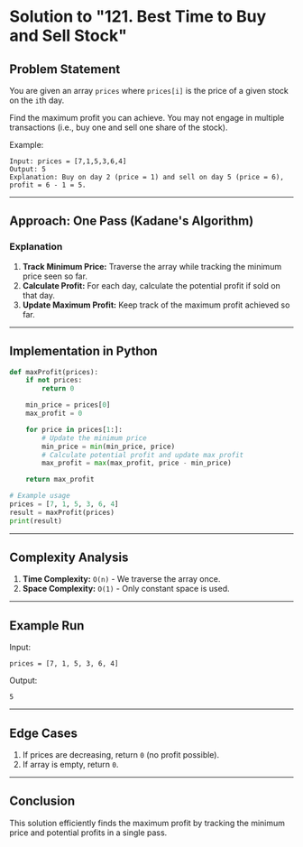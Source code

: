 # Solution to "121. Best Time to Buy and Sell Stock"

## Problem Statement

You are given an array `prices` where `prices[i]` is the price of a given stock on the `i`th day.

Find the maximum profit you can achieve. You may not engage in multiple transactions (i.e., buy one and sell one share of the stock).

Example:

```
Input: prices = [7,1,5,3,6,4]
Output: 5
Explanation: Buy on day 2 (price = 1) and sell on day 5 (price = 6), profit = 6 - 1 = 5.
```

---

## Approach: One Pass (Kadane's Algorithm)

### Explanation

1. **Track Minimum Price:** Traverse the array while tracking the minimum price seen so far.
2. **Calculate Profit:** For each day, calculate the potential profit if sold on that day.
3. **Update Maximum Profit:** Keep track of the maximum profit achieved so far.

---

## Implementation in Python

```python
def maxProfit(prices):
    if not prices:
        return 0

    min_price = prices[0]
    max_profit = 0

    for price in prices[1:]:
        # Update the minimum price
        min_price = min(min_price, price)
        # Calculate potential profit and update max profit
        max_profit = max(max_profit, price - min_price)

    return max_profit

# Example usage
prices = [7, 1, 5, 3, 6, 4]
result = maxProfit(prices)
print(result)
```

---

## Complexity Analysis

1. **Time Complexity:** `O(n)` - We traverse the array once.
2. **Space Complexity:** `O(1)` - Only constant space is used.

---

## Example Run

Input:

```
prices = [7, 1, 5, 3, 6, 4]
```

Output:

```
5
```

---

## Edge Cases

1. If prices are decreasing, return `0` (no profit possible).
2. If array is empty, return `0`.

---

## Conclusion

This solution efficiently finds the maximum profit by tracking the minimum price and potential profits in a single pass.